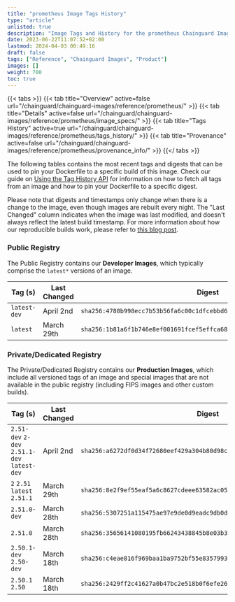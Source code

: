 ```yaml
---
title: "prometheus Image Tags History"
type: "article"
unlisted: true
description: "Image Tags and History for the prometheus Chainguard Image"
date: 2023-06-22T11:07:52+02:00
lastmod: 2024-04-03 00:49:16
draft: false
tags: ["Reference", "Chainguard Images", "Product"]
images: []
weight: 700
toc: true
---
```


{{< tabs >}}
{{< tab title="Overview" active=false url="/chainguard/chainguard-images/reference/prometheus/" >}}
{{< tab title="Details" active=false url="/chainguard/chainguard-images/reference/prometheus/image_specs/" >}}
{{< tab title="Tags History" active=true url="/chainguard/chainguard-images/reference/prometheus/tags_history/" >}}
{{< tab title="Provenance" active=false url="/chainguard/chainguard-images/reference/prometheus/provenance_info/" >}}
{{</ tabs >}}

The following tables contains the most recent tags and digests that can be used to pin your Dockerfile to a specific build of this image. Check our guide on [Using the Tag History API](/chainguard/chainguard-images/using-the-tag-history-api/) for information on how to fetch all tags from an image and how to pin your Dockerfile to a specific digest.

Please note that digests and timestamps only change when there is a change to the image, even though images are rebuilt every night. The "Last Changed" column indicates when the image was last modified, and doesn't always reflect the latest build timestamp. For more information about how our reproducible builds work, please refer to [this blog post](https://www.chainguard.dev/unchained/reproducing-chainguards-reproducible-image-builds).

### Public Registry
The Public Registry contains our **Developer Images**, which typically comprise the `latest*` versions of an image.

| Tag (s)       | Last Changed | Digest                                                                    |
|---------------|--------------|---------------------------------------------------------------------------|
|  `latest-dev` | April 2nd    | `sha256:4780b998ecc7b53b56fa6c00c1dfcebbd618fa7b5091558a7e39b8c73b2dd881` |
|  `latest`     | March 29th   | `sha256:1b81a6f1b746e8ef001691fcef5effca681bfdef8df62608438b5509ec65fd72` |


### Private/Dedicated Registry
The Private/Dedicated Registry contains our **Production Images**, which include all versioned tags of an image and special images that are not available in the public registry (including FIPS images and other custom builds).

| Tag (s)                                       | Last Changed | Digest                                                                    |
|-----------------------------------------------|--------------|---------------------------------------------------------------------------|
|  `2.51-dev` `2-dev` `2.51.1-dev` `latest-dev` | April 2nd    | `sha256:a6272df0d34f72680eef429a304b80d98ca54c0345d4d3fb7b1c4709881c8122` |
|  `2` `2.51` `latest` `2.51.1`                 | March 29th   | `sha256:8e2f9ef55eaf5a6c8627cdeee63582ac05e5bc3288cb3c917ef9537762ff4edc` |
|  `2.51.0-dev`                                 | March 28th   | `sha256:5307251a115475ae97e9de0d9eadc9db0d5d57a74f7dcd5e5128babaab1c3afb` |
|  `2.51.0`                                     | March 28th   | `sha256:35656141080195fb66243438845b8e03b3034901c81323bb59e13754e137d2f1` |
|  `2.50.1-dev` `2.50-dev`                      | March 18th   | `sha256:c4eae816f969baa1ba9752bf55e8357993d3ac3ddf0daa9349b423eb96c48a87` |
|  `2.50.1` `2.50`                              | March 18th   | `sha256:2429ff2c41627a0b47bc2e518b0f6efe26e3c94c286221e8e1b1e22e88ade7cc` |

